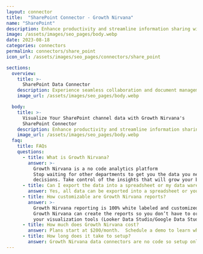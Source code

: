 ```yaml
---
layout: connector
title:  "SharePoint Connector - Growth Nirvana"
name: "SharePoint"
description: Enhance productivity and streamline information sharing with the SharePoint connector. Share and collaborate on documents, manage workflows, and organize content effortlessly using SharePoint's comprehensive suite of tools.
image: /assets/images/seo_pages/body.webp
date: 2023-08-18
categories: connectors
permalink: connectors/share_point
icon_url: /assets/images/seo_pages/connectors/share_point

sections:
  overview:
    title: >-
      SharePoint Data Connector
    description: Experience seamless collaboration and document management with the SharePoint connector. Share and organize files, track versions, and collaborate on content across your organization. Harness the power of SharePoint's robust features for efficient team collaboration and content management.
    image_url: /assets/images/seo_pages/body.webp

  body:
    title: >-
      Visualize Your SharePoint channel data with Growth Nirvana's
      SharePoint Connector
    description: Enhance productivity and streamline information sharing with the SharePoint connector. Share and collaborate on documents, manage workflows, and organize content effortlessly using SharePoint's comprehensive suite of tools.
    image_url: /assets/images/seo_pages/body.webp
  faq:
    title: FAQs
    questions:
      - title: What is Growth Nirvana?
        answer: >-
          Growth Nirvana is a no code analytics platform 
          Stop waiting for other departments to get you the data you need to make critical business 
          decisions. Take control of the insights that will grow your business.
      - title: Can I export the data into a spreadsheet or my data warehouse?
        answer: Yes, all data can be exported into a spreadsheet or your data warehouse (Google BigQuery, AWS, Snowflake, Azure, etc)
      - title: How customizable are Growth Nirvana reports?
        answer: >-
          Growth Nirvana reporting is 100% white labeled and customized to your specifications.
          Growth Nirvana can create the reports so you don’t have to or you can connect
          your visualization tools (Looker Data Studio/Google Data Studio, Tableau, PowerBI, etc) to Growth Nirvana.
      - title: How much does Growth Nirvana cost?
        answer: Plans start at $200/month.  Schedule a demo to learn what plan is best for you.
      - title: How long does it take to setup?
        answer: Growth Nirvana data connectors are no code so setup only requires a few clicks.
---
```

